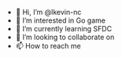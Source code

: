 - 👋 Hi, I’m @lkevin-nc
- 👀 I’m interested in Go game
- 🌱 I’m currently learning SFDC
- 💞️ I’m looking to collaborate on 
- 📫 How to reach me 

<!---
lkevin-nc/lkevin-nc is a ✨ special ✨ repository because its `README.md` (this file) appears on your GitHub profile.
You can click the Preview link to take a look at your changes.
--->

